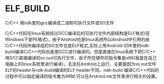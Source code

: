 # ELF_BUILD
 C/C++ 用ndk里的gcc编译成二进制可执行文件或SO文件
 
 C/C++代码在linux系统经过GCC编译后的可执行文件内部结构是ELF格式(在Windows下是PE格式)，由于Android也是linux系统所以Android中引用的由C/C++代码所编译成的SO文件也是ELF格式,实际上用Android SDK里的ndk-build编译C/C++代码也是用GCC进行编译的。但是直接在linux系统下把C/C++ 用GCC直接编译的xx.out可执行文件，由于所在硬件的指令集是x86(我是在自己电脑上的linux系统里进行编译)，无法在Android上运行，主要是因为xx.out文件ELF的header与ndk-build编译的ELF header不同。ndk-build 编译C/C++代码的过程中可以指定编译的指令集为ARM,可以在Android.mk文件里进行相关的设置。
